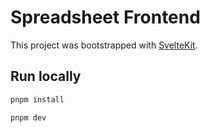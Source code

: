 # Spreadsheet Frontend

This project was bootstrapped with [SvelteKit](https://svelte.dev).

## Run locally

```bash
pnpm install
```

```bash
pnpm dev
```

